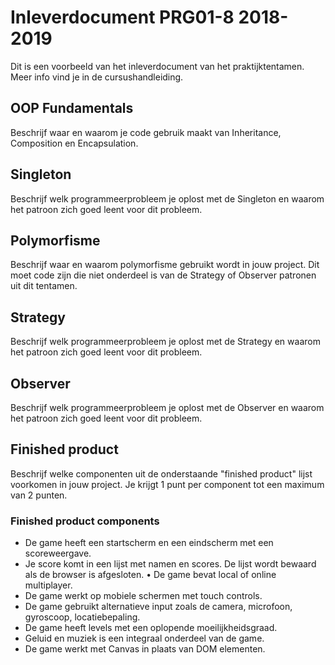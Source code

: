 # Inleverdocument PRG01-8 2018-2019

Dit is een voorbeeld van het inleverdocument van het praktijktentamen. Meer info vind je in de cursushandleiding.

## OOP Fundamentals

Beschrijf waar en waarom je code gebruik maakt van Inheritance, Composition en Encapsulation.

## Singleton

Beschrijf welk programmeerprobleem je oplost met de Singleton en waarom het patroon zich goed leent voor dit probleem.

## Polymorfisme

Beschrijf waar en waarom polymorfisme gebruikt wordt in jouw project. Dit moet code zijn die niet onderdeel is van de Strategy of Observer patronen uit dit tentamen.

## Strategy

Beschrijf welk programmeerprobleem je oplost met de Strategy en waarom het patroon zich goed leent voor dit probleem.

## Observer

Beschrijf welk programmeerprobleem je oplost met de Observer en waarom het patroon zich goed leent voor dit probleem.

## Finished product

Beschrijf welke componenten uit de onderstaande "finished product" lijst voorkomen in jouw project. Je krijgt 1 punt per component tot een maximum van 2 punten.

### Finished product components

- De game heeft een startscherm en een eindscherm met een scoreweergave.
- Je score komt in een lijst met namen en scores. De lijst wordt bewaard als de browser is afgesloten. • De game bevat local of online multiplayer.
- De game werkt op mobiele schermen met touch controls.
- De game gebruikt alternatieve input zoals de camera, microfoon, gyroscoop, locatiebepaling.
- De game heeft levels met een oplopende moeilijkheidsgraad.
- Geluid en muziek is een integraal onderdeel van de game.
- De game werkt met Canvas in plaats van DOM elementen.
